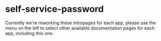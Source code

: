 # self-service-password

Currently we're reworking these intropages for each app, please use the menu on the left to select other available documentation pages for each app, including this one.
